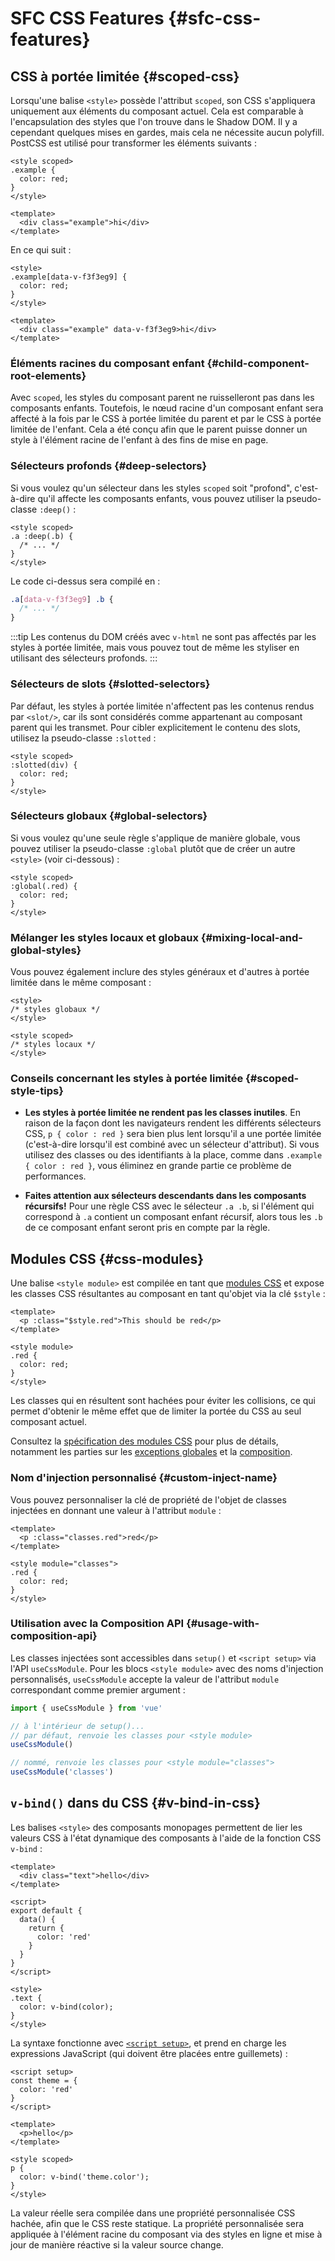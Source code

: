 # SFC CSS Features {#sfc-css-features}

## CSS à portée limitée {#scoped-css}

Lorsqu'une balise `<style>` possède l'attribut `scoped`, son CSS s'appliquera uniquement aux éléments du composant actuel. Cela est comparable à l'encapsulation des styles que l'on trouve dans le Shadow DOM. Il y a cependant quelques mises en gardes, mais cela ne nécessite aucun polyfill. PostCSS est utilisé pour transformer les éléments suivants :

```vue
<style scoped>
.example {
  color: red;
}
</style>

<template>
  <div class="example">hi</div>
</template>
```

En ce qui suit :

```vue
<style>
.example[data-v-f3f3eg9] {
  color: red;
}
</style>

<template>
  <div class="example" data-v-f3f3eg9>hi</div>
</template>
```

### Éléments racines du composant enfant {#child-component-root-elements}

Avec `scoped`, les styles du composant parent ne ruisselleront pas dans les composants enfants. Toutefois, le nœud racine d'un composant enfant sera affecté à la fois par le CSS à portée limitée du parent et par le CSS à portée limitée de l'enfant. Cela a été conçu afin que le parent puisse donner un style à l'élément racine de l'enfant à des fins de mise en page.

### Sélecteurs profonds {#deep-selectors}

Si vous voulez qu'un sélecteur dans les styles `scoped` soit "profond", c'est-à-dire qu'il affecte les composants enfants, vous pouvez utiliser la pseudo-classe `:deep()` :

```vue
<style scoped>
.a :deep(.b) {
  /* ... */
}
</style>
```

Le code ci-dessus sera compilé en :

```css
.a[data-v-f3f3eg9] .b {
  /* ... */
}
```

:::tip
Les contenus du DOM créés avec `v-html` ne sont pas affectés par les styles à portée limitée, mais vous pouvez tout de même les styliser en utilisant des sélecteurs profonds.
:::

### Sélecteurs de slots {#slotted-selectors}

Par défaut, les styles à portée limitée n'affectent pas les contenus rendus par `<slot/>`, car ils sont considérés comme appartenant au composant parent qui les transmet. Pour cibler explicitement le contenu des slots, utilisez la pseudo-classe `:slotted` :

```vue
<style scoped>
:slotted(div) {
  color: red;
}
</style>
```

### Sélecteurs globaux {#global-selectors}

Si vous voulez qu'une seule règle s'applique de manière globale, vous pouvez utiliser la pseudo-classe `:global` plutôt que de créer un autre `<style>` (voir ci-dessous) :

```vue
<style scoped>
:global(.red) {
  color: red;
}
</style>
```

### Mélanger les styles locaux et globaux {#mixing-local-and-global-styles}

Vous pouvez également inclure des styles généraux et d'autres à portée limitée dans le même composant :

```vue
<style>
/* styles globaux */
</style>

<style scoped>
/* styles locaux */
</style>
```

### Conseils concernant les styles à portée limitée {#scoped-style-tips}

- **Les styles à portée limitée ne rendent pas les classes inutiles**. En raison de la façon dont les navigateurs rendent les différents sélecteurs CSS, `p { color : red }` sera bien plus lent lorsqu'il a une portée limitée (c'est-à-dire lorsqu'il est combiné avec un sélecteur d'attribut). Si vous utilisez des classes ou des identifiants à la place, comme dans `.example { color : red }`, vous éliminez en grande partie ce problème de performances.

- **Faites attention aux sélecteurs descendants dans les composants récursifs!** Pour une règle CSS avec le sélecteur `.a .b`, si l'élément qui correspond à `.a` contient un composant enfant récursif, alors tous les `.b` de ce composant enfant seront pris en compte par la règle.

## Modules CSS {#css-modules}

Une balise `<style module>` est compilée en tant que [modules CSS](https://github.com/css-modules/css-modules) et expose les classes CSS résultantes au composant en tant qu'objet via la clé `$style` :

```vue
<template>
  <p :class="$style.red">This should be red</p>
</template>

<style module>
.red {
  color: red;
}
</style>
```

Les classes qui en résultent sont hachées pour éviter les collisions, ce qui permet d'obtenir le même effet que de limiter la portée du CSS au seul composant actuel.

Consultez la [spécification des modules CSS](https://github.com/css-modules/css-modules) pour plus de détails, notamment les parties sur les [exceptions globales](https://github.com/css-modules/css-modules#exceptions) et la [composition](https://github.com/css-modules/css-modules#composition).

### Nom d'injection personnalisé {#custom-inject-name}

Vous pouvez personnaliser la clé de propriété de l'objet de classes injectées en donnant une valeur à l'attribut `module` :

```vue
<template>
  <p :class="classes.red">red</p>
</template>

<style module="classes">
.red {
  color: red;
}
</style>
```

### Utilisation avec la Composition API {#usage-with-composition-api}

Les classes injectées sont accessibles dans `setup()` et `<script setup>` via l'API `useCssModule`. Pour les blocs `<style module>` avec des noms d'injection personnalisés, `useCssModule` accepte la valeur de l'attribut `module` correspondant comme premier argument :

```js
import { useCssModule } from 'vue'

// à l'intérieur de setup()...
// par défaut, renvoie les classes pour <style module>
useCssModule()

// nommé, renvoie les classes pour <style module="classes">
useCssModule('classes')
```

## `v-bind()` dans du CSS {#v-bind-in-css}

Les balises `<style>` des composants monopages permettent de lier les valeurs CSS à l'état dynamique des composants à l'aide de la fonction CSS `v-bind` :

```vue
<template>
  <div class="text">hello</div>
</template>

<script>
export default {
  data() {
    return {
      color: 'red'
    }
  }
}
</script>

<style>
.text {
  color: v-bind(color);
}
</style>
```

La syntaxe fonctionne avec [`<script setup>`](./sfc-script-setup), et prend en charge les expressions JavaScript (qui doivent être placées entre guillemets) :

```vue
<script setup>
const theme = {
  color: 'red'
}
</script>

<template>
  <p>hello</p>
</template>

<style scoped>
p {
  color: v-bind('theme.color');
}
</style>
```

La valeur réelle sera compilée dans une propriété personnalisée CSS hachée, afin que le CSS reste statique. La propriété personnalisée sera appliquée à l'élément racine du composant via des styles en ligne et mise à jour de manière réactive si la valeur source change.
